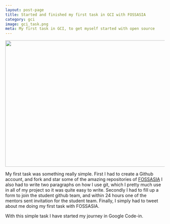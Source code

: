 ```yaml
---
layout: post-page
title: Started and finished my first task in GCI with FOSSASIA
category: gci
image: gci_task.png
meta: My first task in GCI, to get myself started with open source
---
```


<img src="{{site.baseurl}}/img/{{page.image}}" width="800px" height="400px"/>

<br/>

My first task was something really simple. First I had to create a Github account, and
fork and star some of the amazing repositories of <a href="github.com/fossasia">FOSSASIA</a>
I also had to write two paragraphs on how I use git, which I pretty much use in all of my project so it
was quite easy to write. Secondly I had to fill up a form to join the student github team, and within 24 hours one of the mentors sent invitation for the student team. Finally,  I simply had to tweet about me doing my first task with FOSSASIA.

With this simple task I have started my journey in Google Code-in.
